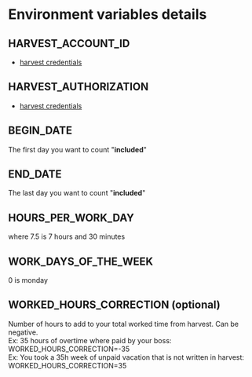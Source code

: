 # Environment variables details

## HARVEST_ACCOUNT_ID
* [harvest credentials](harvest.md)

## HARVEST_AUTHORIZATION
* [harvest credentials](harvest.md)

## BEGIN_DATE
The first day you want to count "**included**"

## END_DATE
The last day you want to count "**included**"

## HOURS_PER_WORK_DAY
where 7.5 is 7 hours and 30 minutes

## WORK_DAYS_OF_THE_WEEK
0 is monday

## WORKED_HOURS_CORRECTION (optional)
Number of hours to add to your total worked time from harvest. Can be negative.  
Ex: 35 hours of overtime where paid by your boss: WORKED_HOURS_CORRECTION=-35  
Ex: You took a 35h week of unpaid vacation that is not written in harvest: WORKED_HOURS_CORRECTION=35
